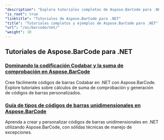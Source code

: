 ```yaml
---
"description": "Explora tutoriales completos de Aspose.BarCode para .NET. Aprende a generar, personalizar y administrar códigos de barras con guías detalladas paso a paso."
"is_root": true
"linktitle": "Tutoriales de Aspose.BarCode para .NET"
"title": "Tutoriales completos y ejemplos de Aspose.BarCode para .NET"
"url": "/es/barcode/net/"
"weight": 10
---
```


## Tutoriales de Aspose.BarCode para .NET
### [Dominando la codificación Codabar y la suma de comprobación en Aspose.BarCode](./mastering-codabar-encoding-and-checksum/)
Cree fácilmente códigos de barras Codabar en .NET con Aspose.BarCode. Explore tutoriales sobre cálculos de suma de comprobación y generación de códigos de barras personalizados.
### [Guía de tipos de códigos de barras unidimensionales en Aspose.BarCode](./guide-one-dimensional-barcode-types/)
Aprenda a crear y personalizar códigos de barras unidimensionales en .NET utilizando Aspose.BarCode, con sólidas técnicas de manejo de excepciones.